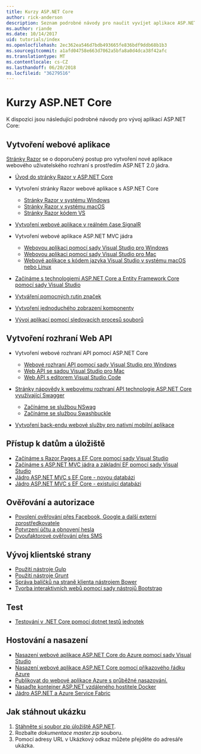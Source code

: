 ```yaml
---
title: Kurzy ASP.NET Core
author: rick-anderson
description: Seznam podrobné návody pro naučit vyvíjet aplikace ASP.NET Core.
ms.author: riande
ms.date: 10/14/2017
uid: tutorials/index
ms.openlocfilehash: 2ec362ea546d7bdb493665fe836bdf9ddb68b1b3
ms.sourcegitcommit: a1afd04758e663d7062a5bfa8a0d4dca38f42afc
ms.translationtype: MT
ms.contentlocale: cs-CZ
ms.lasthandoff: 06/20/2018
ms.locfileid: "36279516"
---
```

# <a name="aspnet-core-tutorials"></a>Kurzy ASP.NET Core

K dispozici jsou následující podrobné návody pro vývoj aplikací ASP.NET Core:

## <a name="build-web-apps"></a>Vytvoření webové aplikace

[Stránky Razor](xref:razor-pages/index) se o doporučený postup pro vytvoření nové aplikace webového uživatelského rozhraní s prostředím ASP.NET 2.0 jádra.

* [Úvod do stránky Razor v ASP.NET Core](xref:razor-pages/index)
* Vytvoření stránky Razor webové aplikace s ASP.NET Core

   * [Stránky Razor v systému Windows](xref:tutorials/razor-pages/index)
   * [Stránky Razor v systému macOS](xref:tutorials/razor-pages-mac/index)
   * [Stránky Razor kódem VS](xref:tutorials/razor-pages-vsc/index)  

* [Vytvoření webové aplikace v reálném čase SignalR](xref:tutorials/signalr)

* Vytvoření webové aplikace ASP.NET MVC jádra

   * [Webovou aplikaci pomocí sady Visual Studio pro Windows](xref:tutorials/first-mvc-app/index)
   * [Webovou aplikaci pomocí sady Visual Studio pro Mac](xref:tutorials/first-mvc-app-mac/index)
   * [Webové aplikace s kódem jazyka Visual Studio v systému macOS nebo Linux](xref:tutorials/first-mvc-app-xplat/index)

* [Začínáme s technologiemi ASP.NET Core a Entity Framework Core pomocí sady Visual Studio](xref:data/ef-mvc/index)
* [Vytváření pomocných rutin značek](xref:mvc/views/tag-helpers/authoring)
* [Vytvoření jednoduchého zobrazení komponenty](xref:mvc/views/view-components#walkthrough-creating-a-simple-view-component)
* [Vývoj aplikací pomocí sledovacích procesů souborů](xref:tutorials/dotnet-watch)

## <a name="build-web-apis"></a>Vytvoření rozhraní Web API

* Vytvoření webové rozhraní API pomocí ASP.NET Core

  * [Webové rozhraní API pomocí sady Visual Studio pro Windows](xref:tutorials/first-web-api)
  * [Web API se sadou Visual Studio pro Mac](xref:tutorials/first-web-api-mac)
  * [Web API s editorem Visual Studio Code](xref:tutorials/web-api-vsc)

* [Stránky nápovědy k webovému rozhraní API technologie ASP.NET Core využívající Swagger](xref:tutorials/web-api-help-pages-using-swagger)
  * [Začínáme se službou NSwag](xref:tutorials/get-started-with-nswag)
  * [Začínáme se službou Swashbuckle](xref:tutorials/get-started-with-swashbuckle)

* [Vytvoření back-endu webové služby pro nativní mobilní aplikace](xref:mobile/native-mobile-backend)

## <a name="data-access-and-storage"></a>Přístup k datům a úložiště

* [Začínáme s Razor Pages a EF Core pomocí sady Visual Studio](xref:data/ef-rp/intro)
* [Začínáme s ASP.NET MVC jádra a základní EF pomocí sady Visual Studio](xref:data/ef-mvc/index)
* [Jádro ASP.NET MVC s EF Core - novou databázi](/ef/core/get-started/aspnetcore/new-db)
* [Jádro ASP.NET MVC s EF Core - existující databázi](/ef/core/get-started/aspnetcore/existing-db)

## <a name="authentication-and-authorization"></a>Ověřování a autorizace

* [Povolení ověřování přes Facebook, Google a další externí zprostředkovatele](xref:security/authentication/social/index)
* [Potvrzení účtu a obnovení hesla](xref:security/authentication/accconfirm)
* [Dvoufaktorové ověřování přes SMS](xref:security/authentication/2fa)

## <a name="client-side-development"></a>Vývoj klientské strany

* [Použití nástroje Gulp](xref:client-side/using-gulp)
* [Použití nástroje Grunt](xref:client-side/using-grunt)
* [Správa balíčků na straně klienta nástrojem Bower](xref:client-side/bower)
* [Tvorba interaktivních webů pomocí sady nástrojů Bootstrap](xref:client-side/bootstrap)

## <a name="test"></a>Test

* [Testování v .NET Core pomocí dotnet testů jednotek](/dotnet/articles/core/testing/unit-testing-with-dotnet-test)

## <a name="host-and-deploy"></a>Hostování a nasazení

* [Nasazení webové aplikace ASP.NET Core do Azure pomocí sady Visual Studio](xref:tutorials/publish-to-azure-webapp-using-vs)
* [Nasazení webové aplikace ASP.NET Core pomocí příkazového řádku Azure](xref:tutorials/publish-to-azure-webapp-using-cli)
* [Publikovat do webové aplikace Azure s průběžné nasazování.](xref:host-and-deploy/azure-apps/azure-continuous-deployment)
* [Nasaďte kontejner ASP.NET vzdáleného hostitele Docker](/azure/vs-azure-tools-docker-hosting-web-apps-in-docker)
* [Jádro ASP.NET a Azure Service Fabric](/azure/service-fabric/service-fabric-add-a-web-frontend)

<a name="download"></a>
## <a name="how-to-download-a-sample"></a>Jak stáhnout ukázku

1. [Stáhněte si soubor zip úložiště ASP.NET](https://codeload.github.com/aspnet/Docs/zip/master).
1. Rozbalte *dokumentace master.zip* souboru.
1. Pomocí adresy URL v Ukázkový odkaz můžete přejděte do adresáře ukázka.
